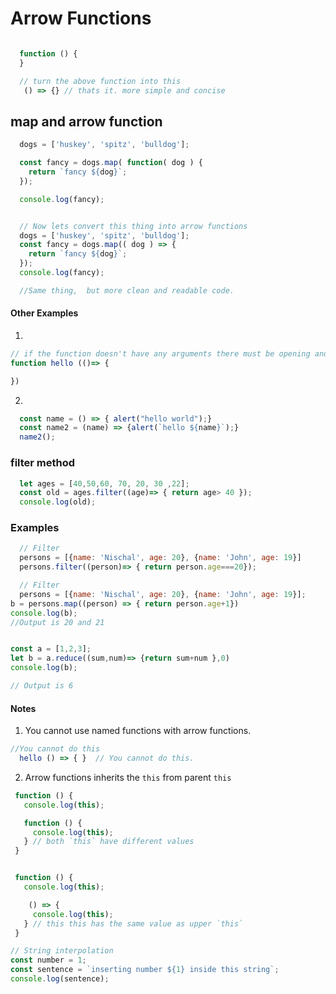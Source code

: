 # Arrow Functions


```javascript

  function () {
  }

  // turn the above function into this
   () => {} // thats it. more simple and concise

```

## map and arrow function

```javascript
  dogs = ['huskey', 'spitz', 'bulldog'];

  const fancy = dogs.map( function( dog ) {
    return `fancy ${dog}`;
  });

  console.log(fancy);


  // Now lets convert this thing into arrow functions
  dogs = ['huskey', 'spitz', 'bulldog'];
  const fancy = dogs.map(( dog ) => {
    return `fancy ${dog}`;
  });
  console.log(fancy);

  //Same thing,  but more clean and readable code.
```

#### Other Examples
1.
```javascript
// if the function doesn't have any arguments there must be opening and closing brackets.
function hello (()=> {

})

```
2.
```javascript
  const name = () => { alert("hello world");}
  const name2 = (name) => {alert(`hello ${name}`);}
  name2();

```


### filter method

```javascript
  let ages = [40,50,60, 70, 20, 30 ,22];
  const old = ages.filter((age)=> { return age> 40 });
  console.log(old);

```



### Examples

```javascript
  // Filter
  persons = [{name: 'Nischal', age: 20}, {name: 'John', age: 19}]
  persons.filter((person)=> { return person.age===20});
```

```javascript
  // Filter
  persons = [{name: 'Nischal', age: 20}, {name: 'John', age: 19}];
b = persons.map((person) => { return person.age+1})
console.log(b);
//Output is 20 and 21
```

```javascript

const a = [1,2,3];
let b = a.reduce((sum,num)=> {return sum+num },0)
console.log(b);

// Output is 6
```

#### Notes
1. You cannot use named functions with arrow functions.

```javascript
//You cannot do this
  hello () => { }  // You cannot do this.

 ```

 2. Arrow functions inherits the `this` from parent `this`

```javascript
 function () {
   console.log(this);

   function () {
     console.log(this);
   } // both `this` have different values
 }


 function () {
   console.log(this);

    () => {
     console.log(this);
   } // this this has the same value as upper `this`
 }
```


```javascript
// String interpolation
const number = 1;
const sentence = `inserting number ${1} inside this string`;
console.log(sentence);


```
